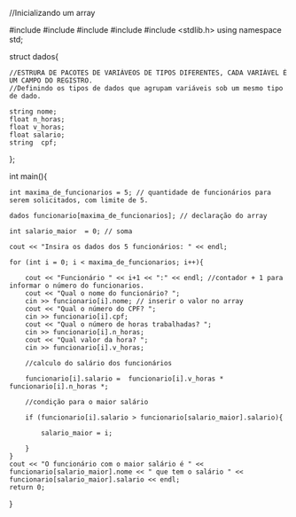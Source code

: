 //Inicializando um array

#include <iostream>
#include <iomanip>
#include <string>
#include <locale>
#include <stdlib.h> 
using namespace std;



struct dados{
	
	//ESTRURA DE PACOTES DE VARIÁVEOS DE TIPOS DIFERENTES, CADA VARIÁVEL É UM CAMPO DO REGISTRO.
	//Definindo os tipos de dados que agrupam variáveis sob um mesmo tipo de dado.
	
	string nome;
	float n_horas;
	float v_horas;
	float salario;
	string  cpf;
	
};

int main(){
	
	int maxima_de_funcionarios = 5; // quantidade de funcionários para serem solicitados, com limite de 5.
	
	dados funcionario[maxima_de_funcionarios]; // declaração do array
	
	int salario_maior  = 0; // soma
	
	cout << "Insira os dados dos 5 funcionários: " << endl;
	
	for (int i = 0; i < maxima_de_funcionarios; i++){
	    
		cout << "Funcionário " << i+1 << ":" << endl; //contador + 1 para informar o número do funcionarios.
		cout << "Qual o nome do funcionário? "; 
		cin >> funcionario[i].nome; // inserir o valor no array
		cout << "Qual o número do CPF? ";
		cin >> funcionario[i].cpf;
		cout << "Qual o número de horas trabalhadas? ";
		cin >> funcionario[i].n_horas;
		cout << "Qual valor da hora? ";
		cin >> funcionario[i].v_horas;
		
		//calculo do salário dos funcionários
		
		funcionario[i].salario =  funcionario[i].v_horas * funcionario[i].n_horas *;
		
		//condição para o maior salário
		
		if (funcionario[i].salario > funcionario[salario_maior].salario){
			
			salario_maior = i;
			
		}
	}
	cout << "O funcionário com o maior salário é " << funcionario[salario_maior].nome << " que tem o salário " << funcionario[salario_maior].salario << endl;
	return 0;
}
